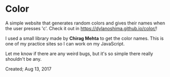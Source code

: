 # Color
A simple website that generates random colors and gives their names when the user presses 'c'. 
Check it out in https://dylanoshima.github.io/color/!

I used a small library made by <b>Chirag Mehta</b> to get the color names. 
This is one of my practice sites so I can work on my JavaScript. 

Let me know if there are any weird bugs, but it's so simple there really shouldn't be any.

Created; Aug 13, 2017

